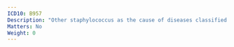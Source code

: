 ```yaml
---
ICD10: B957
Description: "Other staphylococcus as the cause of diseases classified to other chapters"
Matters: No
Weight: 0
---
```


